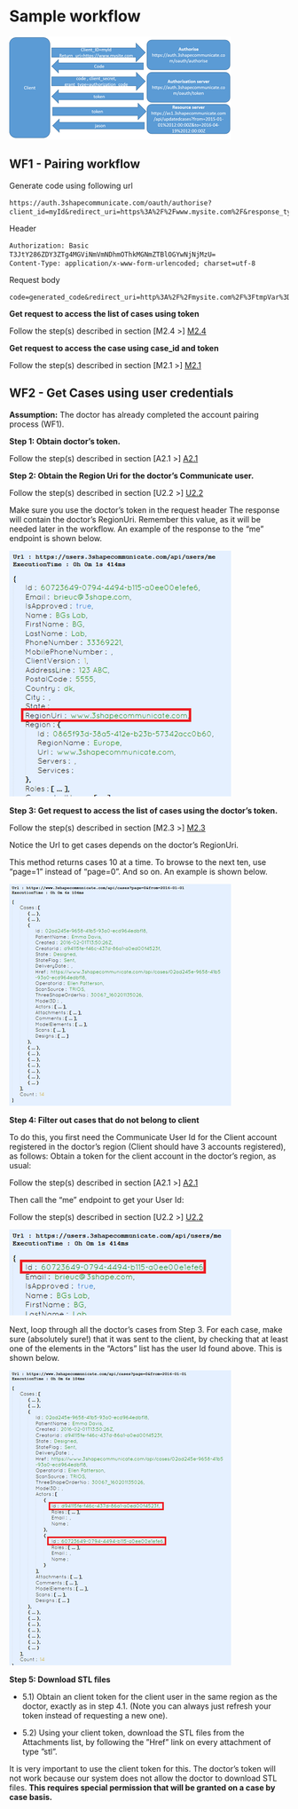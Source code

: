 # Sample workflow
![alt tag](OAuth2Flow2.png)

## WF1 - Pairing workflow 
Generate code using following url
```
https://auth.3shapecommunicate.com/oauth/authorise?client_id=myId&redirect_uri=https%3A%2F%2Fwww.mysite.com%2F&response_type=code
```

Header
```
Authorization: Basic T3JtY286ZDY3ZTg4MGViNmVmNDhmOThkMGNmZTBlOGYwNjNjMzU=
Content-Type: application/x-www-form-urlencoded; charset=utf-8
```
Request body
```
code=generated_code&redirect_uri=http%3A%2F%2Fmysite.com%2F%3FtmpVar%3D0&grant_type=authorization_code
```

**Get request to access the list of cases using token**

Follow the step(s) described in section [M2.4 >] [M2.4]

**Get request to access the case using case_id and token**

Follow the step(s) described in section [M2.1 >] [M2.1]

##  WF2 - Get Cases using user credentials

**Assumption:** The doctor has already completed the account pairing process (WF1).

**Step 1: Obtain doctor’s token.**

Follow the step(s) described in section [A2.1 >] [A2.1]

**Step 2: Obtain the Region Uri for the doctor’s Communicate user.**

Follow the step(s) described in section [U2.2 >] [U2.2]

Make sure you use the doctor’s token in the request header
The response will contain the doctor’s RegionUri. 
Remember this value, as it will be needed later in the workflow. 
An example of the response to the “me” endpoint is shown below.

![alt tag](ApiBrowserMe.png)

**Step 3: Get request to access the list of cases using the doctor’s token.**

Follow the step(s) described in section [M2.3 >] [M2.3]

Notice the Url to get cases depends on the doctor’s RegionUri.

This method returns cases 10 at a time. To browse to the next ten, use “page=1” instead of “page=0”. And so on. An example is shown below.

![alt tag](ApiBrowserCasesPage0.png)

**Step 4: Filter out cases that do not belong to client**

To do this, you first need the Communicate User Id for the Client account registered in the doctor’s region (Client should have 3 accounts registered), as follows:
Obtain a token for the client account in the doctor’s region, as usual:

Follow the step(s) described in section [A2.1 >] [A2.1]

Then call the “me” endpoint to get your User Id:

Follow the step(s) described in section [U2.2 >] [U2.2]

![alt tag](ApiBrowserMe2.png)

Next, loop through all the doctor’s cases from Step 3. For each case, make sure (absolutely sure!) that it was sent to the client, by checking that at least one of the elements in the “Actors” list has the user Id found above. This is shown below.

![alt tag](ApiBrowserCasesPage0_2.png)

**Step 5: Download STL files**

* 5.1) Obtain an client token for the client user in the same region as the doctor, exactly as in step 4.1. (Note you can always just refresh your token instead of requesting a new one).

* 5.2) Using your client token, download the STL files from the Attachments list, by following the ”Href” link on every attachment of type ”stl”.

It is very important to use the client token for this. The doctor’s token will not work because our system does not allow the doctor to download STL files. 
**This requires special permission that will be granted on a case by case basis.**

[A2.1]: http://3shapeas.github.io/Communicate.Development/AuthenticationServiceReference.html#a2-token-requests-a21-get-token
[U2.2]: http://3shapeas.github.io/Communicate.Development/UserServiceReference.html#u2-user-requests-u22-get-user
[M2.3]: http://3shapeas.github.io/Communicate.Development/MetadataServiceReference.html#m2-case-requests-m23-get-cases
[M2.4]: http://3shapeas.github.io/Communicate.Development/MetadataServiceReference.html#m2-case-requests-m24-get-updated-cases
[M2.1]: http://3shapeas.github.io/Communicate.Development/MetadataServiceReference.html#m2-case-requests-m21-get-case